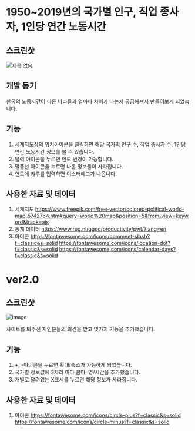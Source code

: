 # 1950~2019년의 국가별 인구, 직업 종사자, 1인당 연간 노동시간

## 스크린샷
![제목 없음](https://user-images.githubusercontent.com/129162825/228207147-ca571e8b-9eba-497e-b2f6-04a4a84d889b.png)
## 개발 동기
한국의 노동시간이 다른 나라들과 얼마나 차이가 나는지 궁금해져서 만들어보게 되었습니다.

## 기능
1. 세계지도상의 위치아이콘을 클릭하면 해당 국가의 인구 수, 직업 종사자 수, 1인당 연간 노동시간 정보를 볼 수 있습니다.
2. 달력 아이콘을 누르면 연도 변경이 가능합니다.
3. 말풍선 아이콘을 누르면 나온 정보들이 사라집니다.
4. 연도에 캬루를 입력하면 이스터에그가 나옵니다.

## 사용한 자료 및 데이터
1. 세계지도 https://www.freepik.com/free-vector/colored-political-world-map_5742764.htm#query=world%20map&position=5&from_view=keyword&track=ais
2. 통계 데이터 https://www.rug.nl/ggdc/productivity/pwt/?lang=en
3. 아이콘 https://fontawesome.com/icons/comment-slash?f=classic&s=solid
https://fontawesome.com/icons/location-dot?f=classic&s=solid
https://fontawesome.com/icons/calendar-days?f=classic&s=solid

# ver2.0

## 스크린샷
![image](https://user-images.githubusercontent.com/129162825/228304444-f19f06b6-caf2-4f10-8176-a8d8f91726a1.png)

사이트를 봐주신 지인분들의 의견을 받고 몇가지 기능을 추가했습니다.

## 기능
1. +, -아이콘을 누르면 확대/축소가 가능하게 되었습니다.
2. 국가별 정보값에 3자리 마다 콤마, 명/시간을 추가했습니다.
3. 개별로 달려있는 X표시를 누르면 해당 정보가 사라집니다.

## 사용한 자료 및 데이터
1. 아이콘 https://fontawesome.com/icons/circle-plus?f=classic&s=solid
https://fontawesome.com/icons/circle-minus?f=classic&s=solid
